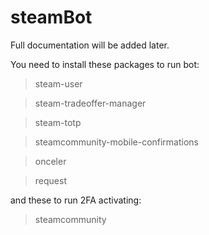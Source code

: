 # steamBot
Full documentation will be added later.

You need to install these packages to run bot:
>steam-user

>steam-tradeoffer-manager

>steam-totp

>steamcommunity-mobile-confirmations

>onceler

>request

and these to run 2FA activating:
>steamcommunity
